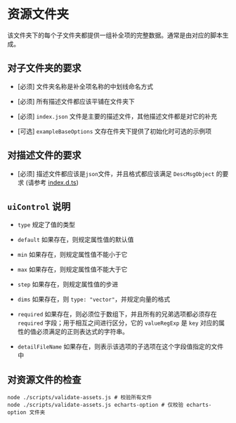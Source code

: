 # 资源文件夹

该文件夹下的每个子文件夹都提供一组补全项的完整数据。通常是由对应的脚本生成。

## 对子文件夹的要求

* [必须] 文件夹名称是补全项名称的中划线命名方式

* [必须] 所有描述文件都应该平铺在文件夹下

* [必须] `index.json` 文件是主要的描述文件，其他描述文件都是对它的补充

* [可选] `exampleBaseOptions` 文存在件夹下提供了初始化时可选的示例项

## 对描述文件的要求

* [必须] 描述文件都应该是`json`文件，并且格式都应该满足 `DescMsgObject` 的要求 (请参考 [index.d.ts](../index.d.ts))

## `uiControl` 说明

* `type` 规定了值的类型

* `default` 如果存在，则规定属性值的默认值

* `min` 如果存在，则规定属性值不能小于它

* `max` 如果存在，则规定属性值不能大于它

* `step` 如果存在，则规定属性值的步进

* `dims` 如果存在，则 `type: "vector"`，并规定向量的格式

* `required` 如果存在，则必须位于数组下，并且所有的兄弟选项都必须存在 `required` 字段；用于相互之间进行区分，它的 `valueRegExp` 是 `key` 对应的属性的值必须满足的正则表达式的字符串。

* `detailFileName` 如果存在，则表示该选项的子选项在这个字段值指定的文件中

## 对资源文件的检查

```shell
node ./scripts/validate-assets.js # 校验所有文件
node ./scripts/validate-assets.js echarts-option # 仅校验 echarts-option 文件夹
```
